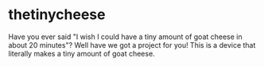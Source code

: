 # thetinycheese
Have you ever said "I wish I could have a tiny amount of goat cheese in about 20 minutes"? Well have we got a project for you! This is a device that literally makes a tiny amount of goat cheese.
